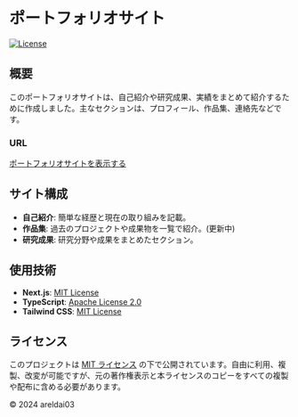 # ポートフォリオサイト

[![License](https://img.shields.io/badge/license-MIT-blue.svg)](LICENSE)

## 概要

このポートフォリオサイトは、自己紹介や研究成果、実績をまとめて紹介するために作成しました。主なセクションは、プロフィール、作品集、連絡先などです。

### URL
[ポートフォリオサイトを表示する](https://areldai03.github.io/my-portfolio)

## サイト構成

- **自己紹介**: 簡単な経歴と現在の取り組みを記載。
- **作品集**: 過去のプロジェクトや成果物を一覧で紹介。(更新中)
- **研究成果**: 研究分野や成果をまとめたセクション。

## 使用技術

- **Next.js**: [MIT License](https://github.com/vercel/next.js/blob/canary/license.md)
- **TypeScript**: [Apache License 2.0](https://github.com/microsoft/TypeScript/blob/main/LICENSE.txt)
- **Tailwind CSS**: [MIT License](https://github.com/tailwindlabs/tailwindcss/blob/master/LICENSE)

## ライセンス

このプロジェクトは [MIT ライセンス](LICENSE) の下で公開されています。自由に利用、複製、改変が可能ですが、元の著作権表示と本ライセンスのコピーをすべての複製や配布に含める必要があります。

© 2024 areldai03
